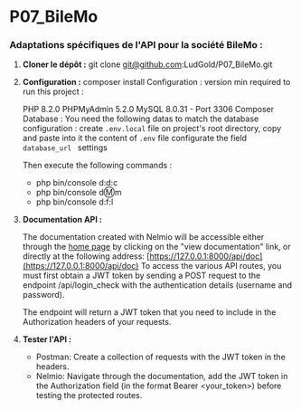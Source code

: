 # P07_BileMo
### Adaptations spécifiques de l'API pour la société BileMo :

1. **Cloner le dépôt :**
   git clone git@github.com:LudGold/P07_BileMo.git

2. **Configuration :**
  composer install
   Configuration : version min required to run this project :

     PHP 8.2.0 PHPMyAdmin 5.2.0 MySQL 8.0.31 - Port 3306 Composer
     Database : You need the following datas to match the database configuration : create ``.env.local`` file on project's root directory, copy and paste into it the content of ``.env`` file configurate the field 
    ``database_url `` settings
   
     Then execute the following commands :

      * php bin/console d:d:c 
      * php bin/console d:m:m
      * php bin/console d:f:l

3. **Documentation API :**
   
     The documentation created with Nelmio will be accessible either through the [home page](https://127.0.0.1:8000) by clicking on the "view documentation" link, or directly at the following address:
      [https://127.0.0.1:8000/api/doc](https://127.0.0.1:8000/api/doc)
      To access the various API routes, you must first obtain a JWT token by sending a POST request to the endpoint /api/login_check with the authentication details (username and password).

      The endpoint will return a JWT token that you need to include in the Authorization headers of your requests.


4. **Tester l'API :**
  
   * Postman: Create a collection of requests with the JWT token in the headers.
   * Nelmio: Navigate through the documentation, add the JWT token in the Authorization field (in the format Bearer <your_token>) before testing the protected routes.


